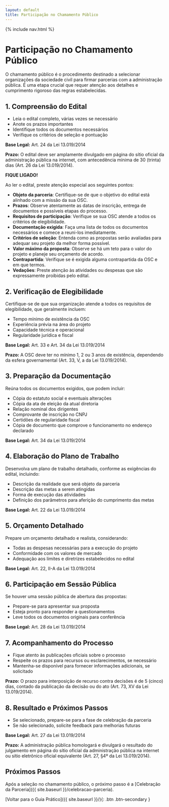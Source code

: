 ```yaml
---
layout: default
title: Participação no Chamamento Público
---
```


<link rel="stylesheet" href="{{ site.font_awesome_url }}">
{% include nav.html %}

# <i class="fas fa-bullhorn"></i> Participação no Chamamento Público

O chamamento público é o procedimento destinado a selecionar organizações da sociedade civil para firmar parcerias com a administração pública. É uma etapa crucial que requer atenção aos detalhes e cumprimento rigoroso das regras estabelecidas.

## <i class="fas fa-book-reader"></i> 1. Compreensão do Edital

- Leia o edital completo, várias vezes se necessário
- Anote os prazos importantes
- Identifique todos os documentos necessários
- Verifique os critérios de seleção e pontuação

**Base Legal:** Art. 24 da Lei 13.019/2014

**Prazo:** O edital deve ser amplamente divulgado em página do sítio oficial da administração pública na internet, com antecedência mínima de 30 (trinta) dias (Art. 26 da Lei 13.019/2014).

<div class="fique-ligado">
<strong>FIQUE LIGADO!</strong> 

Ao ler o edital, preste atenção especial aos seguintes pontos:

<ul>
<li><strong>Objeto da parceria</strong>: Certifique-se de que o objetivo do edital está alinhado com a missão da sua OSC.</li>
<li><strong>Prazos</strong>: Observe atentamente as datas de inscrição, entrega de documentos e possíveis etapas do processo.</li>
<li><strong>Requisitos de participação</strong>: Verifique se sua OSC atende a todos os critérios de elegibilidade.</li>
<li><strong>Documentação exigida</strong>: Faça uma lista de todos os documentos necessários e comece a reuni-los imediatamente.</li>
<li><strong>Critérios de seleção</strong>: Entenda como as propostas serão avaliadas para adequar seu projeto da melhor forma possível.</li>
<li><strong>Valor máximo da proposta</strong>: Observe se há um teto para o valor do projeto e planeje seu orçamento de acordo.</li>
<li><strong>Contrapartida</strong>: Verifique se é exigida alguma contrapartida da OSC e em que termos.</li>
<li><strong>Vedações</strong>: Preste atenção às atividades ou despesas que são expressamente proibidas pelo edital.</li>
</ul>
</div>

## <i class="fas fa-check-circle"></i> 2. Verificação de Elegibilidade

Certifique-se de que sua organização atende a todos os requisitos de elegibilidade, que geralmente incluem:

- Tempo mínimo de existência da OSC
- Experiência prévia na área do projeto
- Capacidade técnica e operacional
- Regularidade jurídica e fiscal

**Base Legal:** Art. 33 e Art. 34 da Lei 13.019/2014

**Prazo:** A OSC deve ter no mínimo 1, 2 ou 3 anos de existência, dependendo da esfera governamental (Art. 33, V, a da Lei 13.019/2014).

## <i class="fas fa-file-alt"></i> 3. Preparação da Documentação

Reúna todos os documentos exigidos, que podem incluir:

- Cópia do estatuto social e eventuais alterações
- Cópia da ata de eleição da atual diretoria
- Relação nominal dos dirigentes
- Comprovante de inscrição no CNPJ
- Certidões de regularidade fiscal
- Cópia de documento que comprove o funcionamento no endereço declarado

**Base Legal:** Art. 34 da Lei 13.019/2014

## <i class="fas fa-tasks"></i> 4. Elaboração do Plano de Trabalho

Desenvolva um plano de trabalho detalhado, conforme as exigências do edital, incluindo:

- Descrição da realidade que será objeto da parceria
- Descrição das metas a serem atingidas
- Forma de execução das atividades
- Definição dos parâmetros para aferição do cumprimento das metas

**Base Legal:** Art. 22 da Lei 13.019/2014

## <i class="fas fa-calculator"></i> 5. Orçamento Detalhado

Prepare um orçamento detalhado e realista, considerando:

- Todas as despesas necessárias para a execução do projeto
- Conformidade com os valores de mercado
- Adequação aos limites e diretrizes estabelecidos no edital

**Base Legal:** Art. 22, II-A da Lei 13.019/2014

## <i class="fas fa-users"></i> 6. Participação em Sessão Pública

Se houver uma sessão pública de abertura das propostas:

- Prepare-se para apresentar sua proposta
- Esteja pronto para responder a questionamentos
- Leve todos os documentos originais para conferência

**Base Legal:** Art. 28 da Lei 13.019/2014

## <i class="fas fa-search"></i> 7. Acompanhamento do Processo

- Fique atento às publicações oficiais sobre o processo
- Respeite os prazos para recursos ou esclarecimentos, se necessário
- Mantenha-se disponível para fornecer informações adicionais, se solicitado

**Prazo:** O prazo para interposição de recurso contra decisões é de 5 (cinco) dias, contado da publicação da decisão ou do ato (Art. 73, XV da Lei 13.019/2014).

## <i class="fas fa-flag-checkered"></i> 8. Resultado e Próximos Passos

- Se selecionado, prepare-se para a fase de celebração da parceria
- Se não selecionado, solicite feedback para melhorias futuras

**Base Legal:** Art. 27 da Lei 13.019/2014

**Prazo:** A administração pública homologará e divulgará o resultado do julgamento em página do sítio oficial da administração pública na internet ou sítio eletrônico oficial equivalente (Art. 27, §4º da Lei 13.019/2014).

## Próximos Passos

Após a seleção no chamamento público, o próximo passo é a [Celebração da Parceria]({{ site.baseurl }}/celebracao-parceria).

[Voltar para o Guia Prático]({{ site.baseurl }}/){: .btn .btn-secondary }

<script src="{{ site.baseurl }}/assets/js/layout.js"></script>
